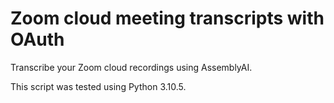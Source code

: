 # Zoom cloud meeting transcripts with OAuth

Transcribe your Zoom cloud recordings using AssemblyAI. 

This script was tested using Python 3.10.5.